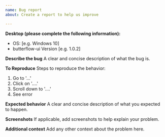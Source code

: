 ```yaml
---
name: Bug report
about: Create a report to help us improve

---
```


**Desktop (please complete the following information):**
 - OS: [e.g. Windows 10]
 - butterflow-ui Version [e.g. 1.0.2]

**Describe the bug**
A clear and concise description of what the bug is.

**To Reproduce**
Steps to reproduce the behavior:
1. Go to '...'
2. Click on '....'
3. Scroll down to '....'
4. See error

**Expected behavior**
A clear and concise description of what you expected to happen.

**Screenshots**
If applicable, add screenshots to help explain your problem.

**Additional context**
Add any other context about the problem here.
